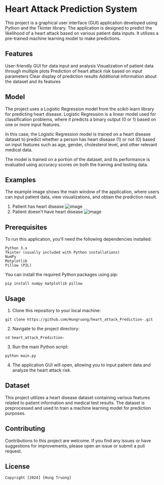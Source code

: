 # Heart Attack Prediction System
  This project is a graphical user interface (GUI) application developed using Python and the Tkinter library. The application is designed to predict the likelihood of a heart attack based on various patient data inputs. It utilizes a pre-trained machine learning model to make predictions.

## Features
  User-friendly GUI for data input and analysis
  Visualization of patient data through multiple plots
  Prediction of heart attack risk based on input parameters
  Clear display of prediction results
  Additional information about the dataset and its features
## Model
  The project uses a Logistic Regression model from the scikit-learn library for predicting heart disease. Logistic Regression is a linear model used for classification problems, where it predicts a binary output (0 or 1) based on one or more input features.

  In this case, the Logistic Regression model is trained on a heart disease dataset to predict whether a person has heart disease (1) or not (0) based on input features such as age, gender, cholesterol level, and other relevant medical data.

  The model is trained on a portion of the dataset, and its performance is evaluated using accuracy scores on both the training and testing data.
## Examples
  The example image shows the main window of the application, where users can input patient data, view visualizations, and obtain the prediction result.
  1. Patient has heart disease
     ![image](https://github.com/Hungruong/heart_attack_Prediction-/assets/112179739/3860f234-d0a5-407d-a2b5-2ead1def1016)
  2. Patient doesn't have heart disease
     ![image](https://github.com/Hungruong/heart_attack_Prediction-/assets/112179739/b1a48392-11f9-40a6-a8a2-59ccec40bc02)


## Prerequisites
  To run this application, you'll need the following dependencies installed:
  
    Python 3.x
    Tkinter (usually included with Python installations)
    NumPy
    Matplotlib
    Pillow (PIL)
    
  You can install the required Python packages using pip:
    
    pip install numpy matplotlib pillow

## Usage
  1. Clone this repository to your local machine:
    
    git clone https://github.com/Hungruong/heart_attack_Prediction-.git
  2. Navigate to the project directory:
    
    cd heart_attack_Prediction-
  3. Run the main Python script:

    python main.py
  4. The application GUI will open, allowing you to input patient data and analyze the heart attack risk.
     
## Dataset
  This project utilizes a heart disease dataset containing various features related to patient information and medical test results. The dataset is preprocessed and used to train a machine learning model for prediction purposes.

## Contributing
  Contributions to this project are welcome. If you find any issues or have suggestions for improvements, please open an issue or submit a pull request.

## License
    Copyright [2024] [Hung Truong]
